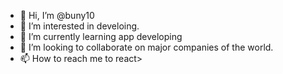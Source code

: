- 👋 Hi, I’m @buny10
- 👀 I’m interested in develoing. 
- 🌱 I’m currently learning app developing 
- 💞️ I’m looking to collaborate on major companies of the world.
- 📫 How to reach me to react>

<!---
buny10/buny10 is a ✨ special ✨ repository because its `README.md` (this file) appears on your GitHub profile.
You can click the Preview link to take a look at your changes.
--->
